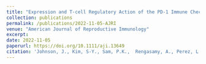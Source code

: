 ```yaml
---
title: "Expression and T-cell Regulatory Action of the PD-1 Immune Checkpoint in the Ovary and Fallopian Tube."
collection: publications
permalink: /publications/2022-11-05-AJRI
venue: "American Journal of Reproductive Immunology"
excerpt:
date: 2022-11-05
paperurl: https://doi.org/10.1111/aji.13649
citation: 'Johnson, J., Kim, S-Y., Sam, P.K.,  Rengasamy, A., Perez, L., Llerena Cari, E., Bales, C.E., Kallen, A., Nel-Themaat, L., Polotsky, A.J., Post, M., Orlicky, D., Jordan, K., Bitler, B. (2022) Expression and T-cell Regulatory Action of the PD-1 Immune Checkpoint in the Ovary and Fallopian Tube. American Journal of Reproductive Immunology, 89(3), e13649.'
---
```

